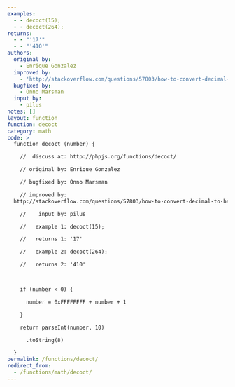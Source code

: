 ```yaml
---
examples:
  - - decoct(15);
  - - decoct(264);
returns:
  - - "'17'"
  - - "'410'"
authors:
  original by:
    - Enrique Gonzalez
  improved by:
    - 'http://stackoverflow.com/questions/57803/how-to-convert-decimal-to-hex-in-javascript'
  bugfixed by:
    - Onno Marsman
  input by:
    - pilus
notes: []
layout: function
function: decoct
category: math
code: >
  function decoct (number) {

    //  discuss at: http://phpjs.org/functions/decoct/

    // original by: Enrique Gonzalez

    // bugfixed by: Onno Marsman

    // improved by:
  http://stackoverflow.com/questions/57803/how-to-convert-decimal-to-hex-in-javascript

    //    input by: pilus

    //   example 1: decoct(15);

    //   returns 1: '17'

    //   example 2: decoct(264);

    //   returns 2: '410'



    if (number < 0) {

      number = 0xFFFFFFFF + number + 1

    }

    return parseInt(number, 10)

      .toString(8)

  }
permalink: /functions/decoct/
redirect_from:
  - /functions/math/decoct/
---
```


<!-- WARNING! This file is auto generated by `npm run web:inject`, do not edit by hand -->
